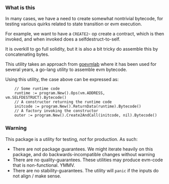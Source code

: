 ### What is this

In many cases, we have a need to create somewhat nontrivial bytecode, for testing various
quirks related to state transition or evm execution.

For example, we want to have a `CREATE2`- op create a contract, which is then invoked, and when invoked does a
selfdestruct-to-self.

It is overkill to go full solidity, but it is also a bit tricky do assemble this by concatenating bytes.

This utility takes an approach from [goevmlab](https://github.com/holiman/goevmlab/) where it has been used for several
years,
a go-lang utility to assemble evm bytecode.

Using this utility, the case above can be expressed as:

```golang
	// Some runtime code
	runtime := program.New().Ops(vm.ADDRESS, vm.SELFDESTRUCT).Bytecode()
	// A constructor returning the runtime code
	initcode := program.New().ReturnData(runtime).Bytecode()
	// A factory invoking the constructor
	outer := program.New().Create2AndCall(initcode, nil).Bytecode()
```

### Warning

This package is a utility for testing, _not_ for production. As such:

- There are not package guarantees. We might iterate heavily on this package, and do backwards-incompatible changes
  without warning
- There are no quality-guarantees. These utilities may produce evm-code that is non-functional. YMMV.
- There are no stability-guarantees. The utility will `panic` if the inputs do not align / make sense.

